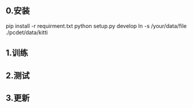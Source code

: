 ## 0.安装

pip install -r requirment.txt
python setup.py develop
ln -s /your/data/file ./pcdet/data/kitti

## 1.训练



## 2.测试



## 3.更新
